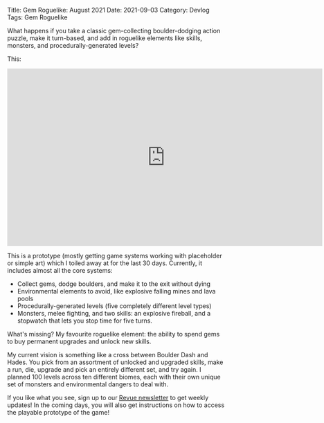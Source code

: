 Title: Gem Roguelike: August 2021
Date: 2021-09-03
Category: Devlog
Tags: Gem Roguelike

What happens if you take a classic gem-collecting boulder-dodging action puzzle, make it turn-based, and add in roguelike elements like skills, monsters, and procedurally-generated levels?

This:

<iframe width="728" height="410" src="https://www.youtube.com/embed/kI74BXDq3PI" title="YouTube video player" frameborder="0" allow="accelerometer; autoplay; clipboard-write; encrypted-media; gyroscope; picture-in-picture" allowfullscreen></iframe>

This is a prototype (mostly getting game systems working with placeholder or simple art) which I toiled away at for the last 30 days. Currently, it includes almost all the core systems:

- Collect gems, dodge boulders, and make it to the exit without dying
- Environmental elements to avoid, like explosive falling mines and lava pools
- Procedurally-generated levels (five completely different level types)
- Monsters, melee fighting, and two skills: an explosive fireball, and a stopwatch that lets you stop time for five turns.

What's missing? My favourite roguelike element: the ability to spend gems to buy permanent upgrades and unlock new skills.

My current vision is something like a cross between Boulder Dash and Hades. You pick from an assortment of unlocked and upgraded skills, make a run, die, upgrade and pick an entirely different set, and try again. I planned 100 levels across ten different biomes, each with their own unique set of monsters and environmental dangers to deal with.

If you like what you see, sign up to our [Revue newsletter](https://www.getrevue.co/profile/deengames) to get weekly updates! In the coming days, you will also get instructions on how to access the playable prototype of the game!
